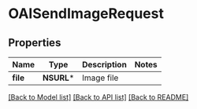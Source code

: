 # OAISendImageRequest

## Properties
Name | Type | Description | Notes
------------ | ------------- | ------------- | -------------
**file** | **NSURL*** | Image file | 

[[Back to Model list]](../README.md#documentation-for-models) [[Back to API list]](../README.md#documentation-for-api-endpoints) [[Back to README]](../README.md)


